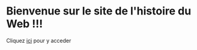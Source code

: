 # Bienvenue sur le site de l'histoire du Web !!!
Cliquez [ici](https://liteapplication.github.io/web_history) pour y acceder
